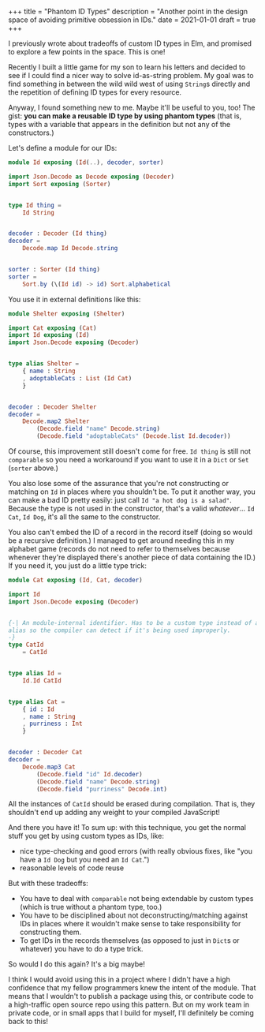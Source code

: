 +++
title = "Phantom ID Types"
description = "Another point in the design space of avoiding primitive obsession in IDs."
date = 2021-01-01
draft = true
+++

I previously wrote about tradeoffs of custom ID types in Elm, and promised to explore a few points in the space.
This is one!

Recently I built a little game for my son to learn his letters and decided to see if I could find a nicer way to solve id-as-string problem.
My goal was to find something in between the wild wild west of using `String`s directly and the repetition of defining ID types for every resource.

Anyway, I found something new to me.
Maybe it'll be useful to you, too!
The gist: **you can make a reusable ID type by using phantom types** (that is, types with a variable that appears in the definition but not any of the constructors.)

Let's define a module for our IDs:

```elm
module Id exposing (Id(..), decoder, sorter)

import Json.Decode as Decode exposing (Decoder)
import Sort exposing (Sorter)


type Id thing =
    Id String


decoder : Decoder (Id thing)
decoder =
    Decode.map Id Decode.string


sorter : Sorter (Id thing)
sorter =
    Sort.by (\(Id id) -> id) Sort.alphabetical
```

You use it in external definitions like this:

```elm
module Shelter exposing (Shelter)

import Cat exposing (Cat)
import Id exposing (Id)
import Json.Decode exposing (Decoder)


type alias Shelter =
    { name : String
    , adoptableCats : List (Id Cat)
    }


decoder : Decoder Shelter
decoder =
    Decode.map2 Shelter
        (Decode.field "name" Decode.string)
        (Decode.field "adoptableCats" (Decode.list Id.decoder))
```

Of course, this improvement still doesn't come for free.
`Id thing` is still not `comparable` so you need a workaround if you want to use it in a `Dict` or `Set` (`sorter` above.)

You also lose some of the assurance that you're not constructing or matching on `Id` in places where you shouldn't be.
To put it another way, you can make a bad ID pretty easily: just call `Id "a hot dog is a salad"`.
Because the type is not used in the constructor, that's a valid *whatever*... `Id Cat`, `Id Dog`, it's all the same to the constructor.

You also can't embed the ID of a record in the record itself (doing so would be a recursive definition.)
I managed to get around needing this in my alphabet game (records do not need to refer to themselves because whenever they're displayed there's another piece of data containing the ID.)
If you need it, you just do a little type trick:

```elm
module Cat exposing (Id, Cat, decoder)

import Id
import Json.Decode exposing (Decoder)


{-| An module-internal identifier. Has to be a custom type instead of an
alias so the compiler can detect if it's being used improperly.
-}
type CatId
    = CatId


type alias Id =
    Id.Id CatId


type alias Cat =
    { id : Id
    , name : String
    , purriness : Int
    }


decoder : Decoder Cat
decoder =
    Decode.map3 Cat
        (Decode.field "id" Id.decoder)
        (Decode.field "name" Decode.string)
        (Decode.field "purriness" Decode.int)
```

All the instances of `CatId` should be erased during compilation.
That is, they shouldn't end up adding any weight to your compiled JavaScript!

And there you have it!
To sum up: with this technique, you get the normal stuff you get by using custom types as IDs, like:

- nice type-checking and good errors (with really obvious fixes, like "you have a `Id Dog` but you need an `Id Cat`.")
- reasonable levels of code reuse

But with these tradeoffs:

- You have to deal with `comparable` not being extendable by custom types (which is true without a phantom type, too.)
- You have to be disciplined about not deconstructing/matching against IDs in places where it wouldn't make sense to take responsibility for constructing them.
- To get IDs in the records themselves (as opposed to just in `Dict`s or whatever) you have to do a type trick.

So would I do this again?
It's a big maybe!

I think I would avoid using this in a project where I didn't have a high confidence that my fellow programmers knew the intent of the module.
That means that I wouldn't to publish a package using this, or contribute code to a high-traffic open source repo using this pattern.
But on my work team in private code, or in small apps that I build for myself, I'll definitely be coming back to this!
